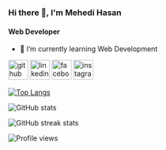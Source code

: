 ### Hi there 👋, I'm Mehedi Hasan
#### Web Developer


- 🌱 I’m currently learning Web Development 


[<img src='https://cdn.jsdelivr.net/npm/simple-icons@3.0.1/icons/github.svg' alt='github' height='40'>](https://github.com/mehedihasan-ofc)  [<img src='https://cdn.jsdelivr.net/npm/simple-icons@3.0.1/icons/linkedin.svg' alt='linkedin' height='40'>](https://www.linkedin.com/in/mehedi-hasan-ofc/)  [<img src='https://cdn.jsdelivr.net/npm/simple-icons@3.0.1/icons/facebook.svg' alt='facebook' height='40'>](https://www.facebook.com/mh04ofc)  [<img src='https://cdn.jsdelivr.net/npm/simple-icons@3.0.1/icons/instagram.svg' alt='instagram' height='40'>](https://www.instagram.com/mehedihasan.ofc/)  

[![Top Langs](https://github-readme-stats.vercel.app/api/top-langs/?username=mehedihasan-ofc)](https://github.com/anuraghazra/github-readme-stats)

![GitHub stats](https://github-readme-stats.vercel.app/api?username=mehedihasan-ofc&show_icons=true)  

![GitHub streak stats](https://streak-stats.demolab.com/?user=mehedihasan-ofc)  

![Profile views](https://gpvc.arturio.dev/mehedihasan-ofc)  
